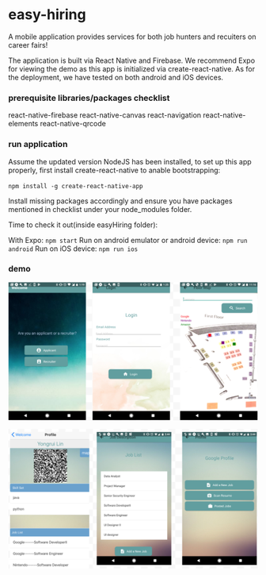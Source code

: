 # easy-hiring
A mobile application provides services for both job hunters and recuiters on career fairs! 

The application is built via React Native and Firebase. We recommend Expo for viewing the demo as this app is initialized via create-react-native. As for the deployment, we have tested on both android and iOS devices. 

### prerequisite libraries/packages checklist 
 react-native-firebase
 react-native-canvas
 react-navigation
 react-native-elements
 react-native-qrcode
 
### run application
Assume the updated version NodeJS has been installed, to set up this app properly, first install create-react-native to anable bootstrapping:

`npm install -g create-react-native-app` 


Install missing packages accordingly and ensure you have packages mentioned in checklist under your node_modules folder. 


Time to check it out(inside easyHiring folder): 

  With Expo: `npm start` 
  Run on android emulator or android device: `npm run android`
  Run on iOS device: `npm run ios`
  
### demo

![teaser results](https://github.com/XJi/easy-hiring/blob/master/images/Screen%20Shot%202017-12-02%20at%2012.53.55%20AM.png)


![teaser results](https://github.com/XJi/easy-hiring/blob/master/images/Screen%20Shot%202017-12-02%20at%2012.58.19%20AM.png)
